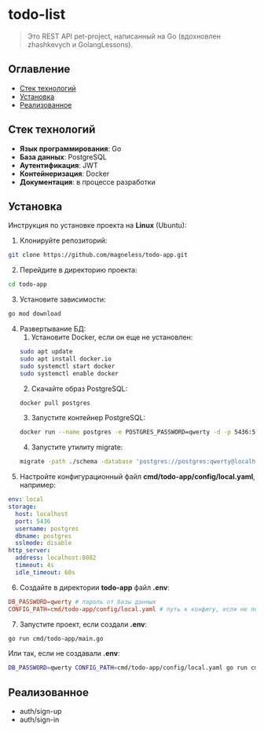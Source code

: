# todo-list

> Это REST API pet-project, написанный на Go (вдохновлен zhashkevych и GolangLessons).

## Оглавление
- [Стек технологий](#стек-технологий)
- [Установка](#установка)
- [Реализованное](#реализованное)

## Стек технологий

- **Язык программирования**: Go
- **База данных**: PostgreSQL
- **Аутентификация**: JWT
- **Контейнеризация**: Docker
- **Документация**: в процессе разработки

## Установка

Инструкция по установке проекта на **Linux** (Ubuntu):

1. Клонируйте репозиторий:
```bash
git clone https://github.com/magneless/todo-app.git
```
2. Перейдите в директорию проекта:
```bash
cd todo-app
```
3. Установите зависимости:
```bash
go mod download
```
4. Развертывание БД:
   1. Установите Docker, если он еще не установлен:
   ```bash
   sudo apt update
   sudo apt install docker.io
   sudo systemctl start docker
   sudo systemctl enable docker
   ```
   2. Скачайте образ PostgreSQL:
   ```bash
   docker pull postgres
   ```
   3. Запустите контейнер PostgreSQL:
   ```bash
   docker run --name postgres -e POSTGRES_PASSWORD=qwerty -d -p 5436:5432 postgres
   ```
   4. Запустите утилиту migrate:
   ```bash
   migrate -path ./schema -database 'postgres://postgres:qwerty@localhost:5436/postgres?sslmode=disable' up
   ```
5. Настройте конфигурационный файл **cmd/todo-app/config/local.yaml**, например:
```yaml
env: local
storage:
  host: localhost
  port: 5436
  username: postgres
  dbname: postgres
  sslmode: disable
http_server:
  address: localhost:8082
  timeout: 4s
  idle_timeout: 60s
```
6. Создайте в директории **todo-app** файл **.env**:
```conf
DB_PASSWORD=qwerty # пароль от базы данных
CONFIG_PATH=cmd/todo-app/config/local.yaml # путь к конфигу, если не перемещали, оставьте так
```
7. Запустите проект, если создали **.env**:
```bash
go run cmd/todo-app/main.go
```
   Или так, если не создавали **.env**:
```bash
DB_PASSWORD=qwerty CONFIG_PATH=cmd/todo-app/config/local.yaml go run cmd/todo-app/main.go
```

## Реализованное

- auth/sign-up
- auth/sign-in

